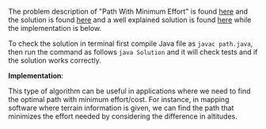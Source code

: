 The problem description of "Path With Minimum Effort" is found [here](https://leetcode.com/problems/path-with-minimum-effort/description/?envType=daily-question&envId=2023-09-16) and the solution is found [here](https://github.com/aurimas13/Solutions-To-Problems/blob/main/LeetCode/Java%20Solutions/Path%20With%20Minimum%20Effort/path.java) and a well explained solution is found [here](https://leetcode.com/problems/path-with-minimum-effort/solutions/4050606/well-explained-solution-python-java/) while the implementation is below.

To check the solution in terminal first compile Java file as `javac path.java`, then run the command as follows `java Solution` and it will check tests and if the solution works correctly.

**Implementation**:

This type of algorithm can be useful in applications where we need to find the optimal path with minimum effort/cost. For instance, in mapping software where terrain information is given, we can find the path that minimizes the effort needed by considering the difference in altitudes.

